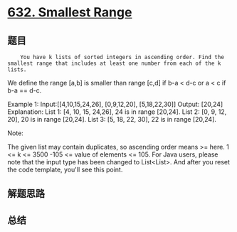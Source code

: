 # [632. Smallest Range](https://leetcode.com/problems/smallest-range/)

## 题目

        You have k lists of sorted integers in ascending order. Find the smallest range that includes at least one number from each of the k lists. 

We define the range [a,b] is smaller than range [c,d] if b-a < d-c or a < c if b-a == d-c.

Example 1:
Input:[[4,10,15,24,26], [0,9,12,20], [5,18,22,30]]
Output: [20,24]
Explanation: 
List 1: [4, 10, 15, 24,26], 24 is in range [20,24].
List 2: [0, 9, 12, 20], 20 is in range [20,24].
List 3: [5, 18, 22, 30], 22 is in range [20,24].




Note:

The given list may contain duplicates, so ascending order means >= here.
1 <= k <= 3500
 -105 <= value of elements <= 105.
For Java users, please note that the input type has been changed to List<List<Integer>>. And after you reset the code template, you'll see this point.



      

## 解题思路


## 总结


